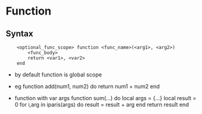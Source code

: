 # Function

## Syntax
        <optional_func_scope> function <func_name>(<arg1>, <arg2>) 
            <func_body>
            return <var1>, <var2>
        end

- by default function is global scope

- eg
        function add(num1, num2) do
            return num1 + num2
        end

- function with var args
        function sum(...) do
            local args = {...}
            local result = 0
            for i,arg in iparis(args) do
                result = result + arg
            end
            return result
        end
